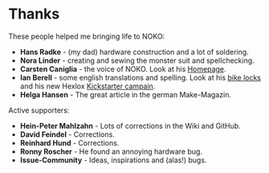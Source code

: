 # Thanks

These people helped me bringing life to NOKO:  
  
- **Hans Radke** - (my dad) hardware construction and a lot of soldering.
- **Nora Linder** - creating and sewing the monster suit and spellchecking.
- **Carsten Caniglia** - the voice of NOKO. Look at his [Homepage](http://www.carstencaniglia.com).  
- **Ian Berell** - some english translations and spelling. Look at his [bike locks](https://twitter.com/sphykeian) and his new Hexlox [Kickstarter campain](https://www.kickstarter.com/projects/hexlox/hexlox-anti-theft-for-saddles-wheels-and-more-made). 
- **Helga Hansen** - The great article in the german Make-Magazin.

Active supporters:  
  
- **Hein-Peter Mahlzahn** - Lots of corrections in the Wiki and GitHub.
- **David Feindel** - Corrections.  
- **Reinhard Hund** - Corrections.  
- **Ronny Roscher** - He found an annoying hardware bug.  
- **Issue-Community** - Ideas, inspirations and (alas!) bugs.  

